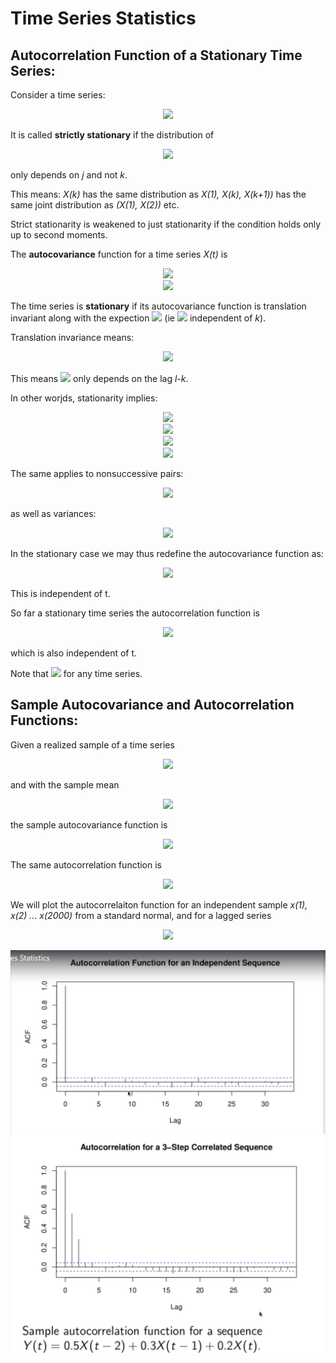 # Time Series Statistics

<h2>Autocorrelation Function of a Stationary Time Series:</h2>
Consider a time series:

<p align="center">
<img src="https://render.githubusercontent.com/render/math?math=X(t_0), X(t_0 %2B 1), X(t_0 %2B 2) \cdots X(t_0 %2B k) \cdots">
</p>

It is called __strictly stationary__ if the distribution of 

<p align="center">
<img src="https://render.githubusercontent.com/render/math?math=\( X(k), X(k %2B 1), \cdots X(k %2B j) )">
</p>

only depends on _j_ and not _k_.

This means:  _X(k)_ has the same distribution as _X(1), X(k), X(k+1))_ has the same joint distribution as _(X(1), X(2))_ etc.

Strict stationarity is weakened to just stationarity if the condition holds only up to second moments.

The __autocovariance__ function for a time series _X(t)_ is

<p align="center">
<img src="https://render.githubusercontent.com/render/math?math=\gamma(k,l) = cov(X(k), X(l))"><br>
<img src="https://render.githubusercontent.com/render/math?math=\E\[X\(k\) - \E\(X\(k)))\(X\(l) - \E\(X\(l)))]">
</p>

The time series is __stationary__ if its autocovariance function is translation invariant along with the expection <img src="https://render.githubusercontent.com/render/math?math=\E\[X\(k)] = \mu"> (ie <img src="https://render.githubusercontent.com/render/math?math=\mu"> independent of _k_).

Translation invariance means:

<p align="center">
<img src="https://render.githubusercontent.com/render/math?math=\gamma\(k %2B t, l %2B t) = \gamma\(k, l)">
</p>

This means <img src="https://render.githubusercontent.com/render/math?math=cov\(X\(k), X\(l))"> only depends on the lag _l-k_.

In other worjds, stationarity implies:

<p align="center">
<img src="https://render.githubusercontent.com/render/math?math=cov\(X\(0), X\(1)) = cov\(X\(1), X\(2))"><br>
<img src="https://render.githubusercontent.com/render/math?math==cov\(X\(2), X\(3))"><br>
<img src="https://render.githubusercontent.com/render/math?math=\cdots"><br>
<img src="https://render.githubusercontent.com/render/math?math==cov\(X\(k), X\(k %2B 1))"><br>  
</p>

The same applies to nonsuccessive pairs:

<p align="center">
<img src="https://render.githubusercontent.com/render/math?math=cov\(X\(0), X\(5)) = cov\(X\(1), X\(6))\cdots">
</p>

as well as variances:

<p align="center">
<img src="https://render.githubusercontent.com/render/math?math=Var\(X\(0)) = Var\(X\(1)) = \cdots = Var\(X(k))">
</p>

In the stationary case we may thus redefine the autocovariance function as:

<p align="center">
<img src="https://render.githubusercontent.com/render/math?math=\gamma\(k) = cov\(X\(t), X\(t %2B))">
</p>

This is independent of t.

So far a stationary time series the autocorrelation function is

<p align="center">
<img src="https://render.githubusercontent.com/render/math?math=\rho\(k) = corr\(X\(t), X\(t %2B K)) = \frac{\gamma\(k)}{\gamma\(0)}">
</p>

which is also independent of t.

Note that <img src="https://render.githubusercontent.com/render/math?math=\rho\(0) = 1"> for any time series. 

<h2>Sample Autocovariance and Autocorrelation Functions:</h2>
Given a realized sample of a time series

<p align="center">
<img src="https://render.githubusercontent.com/render/math?math=x\(1), x\(2), \cdots x\(t) \cdots x\(N)"><br>
</p>

and with the sample mean

<p align="center">
<img src="https://render.githubusercontent.com/render/math?math=\bar{x} = \frac{1}{N}\sum_{i=1}^{N}{x\(i)}"><br>
</p>

the sample autocovariance function is

<p align="center">
<img src="https://render.githubusercontent.com/render/math?math=\hat{\gamma\(k)} = \frac{1}{N} \sum_{i=1}^{N - k}{\(x\(i) - \bar{x}) \(x\(i %2B k) - \bar{x})}"><br>
</p>

The same autocorrelation function is

<p align="center">
<img src="https://render.githubusercontent.com/render/math?math=\hat{\rho\(k)} = \frac{\hat{\gamma\(k)}}{\hat{\gamma\(0)}}"><br>
</p>

We will plot the autocorrelaiton function for an independent sample _x(1), x(2) ... x(2000)_ from a standard normal, and for a lagged series

<p align="center">
<img src="https://render.githubusercontent.com/render/math?math=y\(t) = 0.5x\(t - 2) %2B 0.3x\(t - 1) %2B 0.2x\(t)"><br>
</p>

<img src="../Images/S5_auto_corr_independent_sequence.png" alt="Autocorrelation for independent Sample"/>

<img src="../Images/S5_auto_corr_correlated_sequence.png" alt="Autocorrelation for a 3-Step Correlated Sequence"/>




